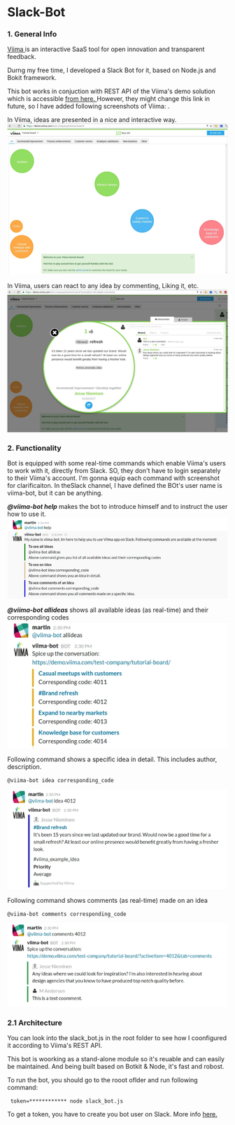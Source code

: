 # Slack-Bot
### 1. General Info
<a href="http://www.viima.com">Viima </a> is an interactive SaaS tool for open innovation and transparent feedback.

Durng my free time, I developed a Slack Bot for it, based on Node.js and Bokit framework.

This bot works in conjuction with REST API of the Viima's demo solution which is accessible <a href="https://demo.viima.com/test-company/tutorial-board/"> from here. </a> However, they might change this link in future, so I have added following screenshots of Viima:
.


In Viima, ideas are presented in a nice and interactive way.
![alt tag](https://github.com/anderson-martin/Slack-Bot/blob/master/viima-one.jpg)



In Viima, users can react to any idea by commenting, Liking it, etc.
![alt tag](https://github.com/anderson-martin/Slack-Bot/blob/master/viima-two.jpg)



### 2. Functionality
Bot is equipped with some real-time commands which enable Viima's users to work with it, directly from Slack. SO, they don't have to login separately to their Viima's account. I'm gonna equip each command with screenshot for clarificaiton. In theSlack channel, I have defined the BOt's user name is viima-bot, but it can be anything.




**_@viima-bot help_** makes the bot to introduce himself and to instruct the user how to use it.
![alt tag](https://github.com/anderson-martin/Slack-Bot/blob/master/slack-one.jpg)




**_@viima-bot allideas_** shows all available ideas (as real-time) and their corresponding codes
![alt tag](https://github.com/anderson-martin/Slack-Bot/blob/master/slack-two.jpg)


Following command shows a specific idea in detail. This includes author, description.

```
@viima-bot idea corresponding_code 
```


![alt tag](https://github.com/anderson-martin/Slack-Bot/blob/master/slack-three.jpg)



Following command shows comments (as real-time) made on an idea
```
@viima-bot comments corresponding_code 

``` 
![alt tag](https://github.com/anderson-martin/Slack-Bot/blob/master/slack-four.jpg)



### 2.1 Architecture
You can look into the slack_bot.js in the root folder to see how I coonfigured it according to Viima's REST API. 

This bot is woorking as a stand-alone module so it's reuable and can easily be maintained. And being built based on Botkit & Node, it's fast and robost.

To run the bot, you should go to the rooot oflder and run following command:

```
 token=************ node slack_bot.js
```

To get a token, you have to create you bot user on Slack. More info <a href="https://api.slack.com/bot-users"> here. </a> 






